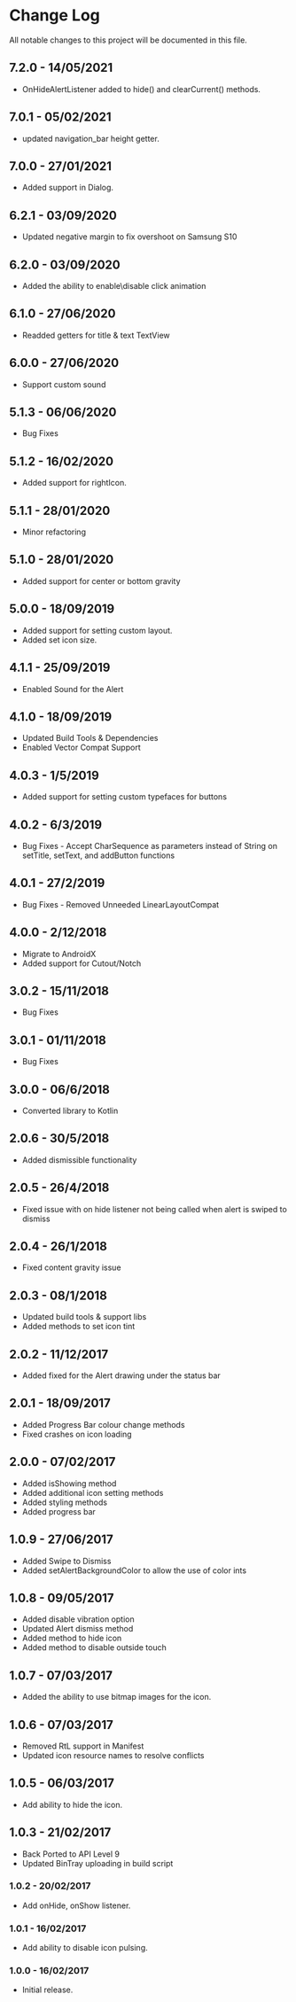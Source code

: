 # Change Log
All notable changes to this project will be documented in this file.

## 7.2.0 - 14/05/2021
* OnHideAlertListener added to hide() and clearCurrent() methods.

## 7.0.1 - 05/02/2021
* updated navigation_bar height getter.

## 7.0.0 - 27/01/2021
* Added support in Dialog.

## 6.2.1 - 03/09/2020
* Updated negative margin to fix overshoot on Samsung S10

## 6.2.0 - 03/09/2020
* Added the ability to enable\disable click animation

## 6.1.0 - 27/06/2020
* Readded getters for title & text TextView

## 6.0.0 - 27/06/2020
* Support custom sound

## 5.1.3 - 06/06/2020
* Bug Fixes

## 5.1.2 - 16/02/2020
* Added support for rightIcon.

## 5.1.1 - 28/01/2020
* Minor refactoring

## 5.1.0 - 28/01/2020
* Added support for center or bottom gravity

## 5.0.0 - 18/09/2019
* Added support for setting custom layout.
* Added set icon size.

## 4.1.1 - 25/09/2019
* Enabled Sound for the Alert

## 4.1.0 - 18/09/2019
* Updated Build Tools & Dependencies
* Enabled Vector Compat Support

## 4.0.3 - 1/5/2019
* Added support for setting custom typefaces for buttons

## 4.0.2 - 6/3/2019
* Bug Fixes - Accept CharSequence as parameters instead of String on setTitle, setText, and addButton functions

## 4.0.1 - 27/2/2019
* Bug Fixes - Removed Unneeded LinearLayoutCompat

## 4.0.0 - 2/12/2018
* Migrate to AndroidX
* Added support for Cutout/Notch

## 3.0.2 - 15/11/2018
* Bug Fixes

## 3.0.1 - 01/11/2018
* Bug Fixes

## 3.0.0 - 06/6/2018
* Converted library to Kotlin

## 2.0.6 - 30/5/2018
* Added dismissible functionality

## 2.0.5 - 26/4/2018
* Fixed issue with on hide listener not being called when alert is swiped to dismiss

## 2.0.4 - 26/1/2018
* Fixed content gravity issue

## 2.0.3 - 08/1/2018
* Updated build tools & support libs
* Added methods to set icon tint

## 2.0.2 - 11/12/2017 
* Added fixed for the Alert drawing under the status bar

## 2.0.1 - 18/09/2017
* Added Progress Bar colour change methods
* Fixed crashes on icon loading

## 2.0.0 - 07/02/2017
* Added isShowing method
* Added additional icon setting methods
* Added styling methods
* Added progress bar

## 1.0.9 - 27/06/2017
* Added Swipe to Dismiss
* Added setAlertBackgroundColor to allow the use of color ints

## 1.0.8 - 09/05/2017
* Added disable vibration option 
* Updated Alert dismiss method
* Added method to hide icon
* Added method to disable outside touch

## 1.0.7 - 07/03/2017
* Added the ability to use bitmap images for the icon.

## 1.0.6 - 07/03/2017
* Removed RtL support in Manifest
* Updated icon resource names to resolve conflicts

## 1.0.5 - 06/03/2017
* Add ability to hide the icon.

## 1.0.3 - 21/02/2017
- Back Ported to API Level 9
- Updated BinTray uploading in build script

### 1.0.2 - 20/02/2017
* Add onHide, onShow listener.

### 1.0.1 - 16/02/2017
* Add ability to disable icon pulsing.

### 1.0.0 - 16/02/2017
* Initial release.
